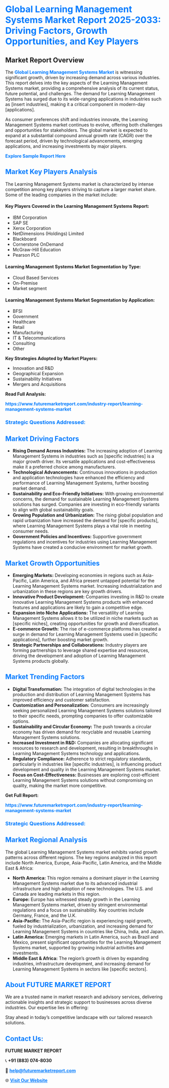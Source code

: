 <h1 style="color: #007BFF;">Global Learning Management Systems Market Report 2025-2033: Driving Factors, Growth Opportunities, and Key Players</h1>

<section id="overview">
<h2>Market Report Overview</h2>
<p>The <a href="https://www.futuremarketreport.com/industry-report/learning-management-systems-market" style="color: #007BFF; text-decoration: none;"><strong>Global Learning Management Systems Market</strong></a> is witnessing significant growth, driven by increasing demand across various industries. This report delves into the key aspects of the Learning Management Systems market, providing a comprehensive analysis of its current status, future potential, and challenges. The demand for Learning Management Systems has surged due to its wide-ranging applications in industries such as [insert industries], making it a critical component in modern-day [applications].</p>
<p>As consumer preferences shift and industries innovate, the Learning Management Systems market continues to evolve, offering both challenges and opportunities for stakeholders. The global market is expected to expand at a substantial compound annual growth rate (CAGR) over the forecast period, driven by technological advancements, emerging applications, and increasing investments by major players.</p>
</section>

<section id="overview">
<p><a href="https://www.futuremarketreport.com/request-sample/reportId=109975" style="color: #007BFF; text-decoration: none;"><strong>Explore Sample Report Here</strong></a></p>
</section>

<section id="key-players">
<h2 style="color: #007BFF;">Market Key Players Analysis</h2>
<p>The Learning Management Systems market is characterized by intense competition among key players striving to capture a larger market share. Some of the leading companies in the market include:</p>
<h4>Key Players Covered in the Learning Management Systems Report:</h4>
<ul><li>IBM Corporation</li><li>SAP SE</li><li>Xerox Corporation</li><li>NetDimensions (Holdings) Limited</li><li>Blackboard</li><li>Cornerstone OnDemand</li><li>McGraw-Hill Education</li><li>Pearson PLC</li></ul>
<h4>Learning Management Systems Market Segmentation by Type:</h4>
<ul><li>Cloud Based Services</li><li>On-Premise</li><li>Market segment</li></ul>

<h4>Learning Management Systems Market Segmentation by Application:</h4>
<ul><li>BFSI</li><li>Government</li><li>Healthcare</li><li>Retail</li><li>Manufacturing</li><li>IT &amp; Telecommunications</li><li>Consulting</li><li>Other</li></ul>
<p><strong>Key Strategies Adopted by Market Players:</strong></p>
<ul>
<li>Innovation and R&D</li>
<li>Geographical Expansion</li>
<li>Sustainability Initiatives</li>
<li>Mergers and Acquisitions</li>
</ul>
</section>

<section>
<p><strong>Read Full Analysis: </strong></p><a href="https://www.futuremarketreport.com/industry-report/learning-management-systems-market" style="color: #007BFF; text-decoration: none;"><strong>https://www.futuremarketreport.com/industry-report/learning-management-systems-market</strong></a>
<h3 style="color: #007BFF;">Strategic Questions Addressed:</h3>
</section>

<section id="driving-factors">
<h2 style="color: #007BFF;">Market Driving Factors</h2>
<ul>
<li><strong>Rising Demand Across Industries:</strong> The increasing adoption of Learning Management Systems in industries such as [specific industries] is a major growth driver. Its versatile applications and cost-effectiveness make it a preferred choice among manufacturers.</li>
<li><strong>Technological Advancements:</strong> Continuous innovations in production and application technologies have enhanced the efficiency and performance of Learning Management Systems, further boosting market demand.</li>
<li><strong>Sustainability and Eco-Friendly Initiatives:</strong> With growing environmental concerns, the demand for sustainable Learning Management Systems solutions has surged. Companies are investing in eco-friendly variants to align with global sustainability goals.</li>
<li><strong>Growing Population and Urbanization:</strong> The rising global population and rapid urbanization have increased the demand for [specific products], where Learning Management Systems plays a vital role in meeting consumer needs.</li>
<li><strong>Government Policies and Incentives:</strong> Supportive government regulations and incentives for industries using Learning Management Systems have created a conducive environment for market growth.</li>
</ul>
</section>

<section id="growth-opportunities">
<h2 style="color: #007BFF;">Market Growth Opportunities</h2>
<ul>
<li><strong>Emerging Markets:</strong> Developing economies in regions such as Asia-Pacific, Latin America, and Africa present untapped potential for the Learning Management Systems market. Increasing industrialization and urbanization in these regions are key growth drivers.</li>
<li><strong>Innovative Product Development:</strong> Companies investing in R&D to create innovative Learning Management Systems products with enhanced features and applications are likely to gain a competitive edge.</li>
<li><strong>Expansion into Niche Applications:</strong> The versatility of Learning Management Systems allows it to be utilized in niche markets such as [specific niches], creating opportunities for growth and diversification.</li>
<li><strong>E-commerce Growth:</strong> The rise of e-commerce platforms has created a surge in demand for Learning Management Systems used in [specific applications], further boosting market growth.</li>
<li><strong>Strategic Partnerships and Collaborations:</strong> Industry players are forming partnerships to leverage shared expertise and resources, driving the development and adoption of Learning Management Systems products globally.</li>
</ul>
</section>

<section id="trending-factors">
<h2 style="color: #007BFF;">Market Trending Factors</h2>
<ul>
<li><strong>Digital Transformation:</strong> The integration of digital technologies in the production and distribution of Learning Management Systems has improved efficiency and customer satisfaction.</li>
<li><strong>Customization and Personalization:</strong> Consumers are increasingly seeking personalized Learning Management Systems solutions tailored to their specific needs, prompting companies to offer customizable options.</li>
<li><strong>Sustainability and Circular Economy:</strong> The push towards a circular economy has driven demand for recyclable and reusable Learning Management Systems solutions.</li>
<li><strong>Increased Investment in R&D:</strong> Companies are allocating significant resources to research and development, resulting in breakthroughs in Learning Management Systems technology and applications.</li>
<li><strong>Regulatory Compliance:</strong> Adherence to strict regulatory standards, particularly in industries like [specific industries], is influencing product development and quality in the Learning Management Systems market.</li>
<li><strong>Focus on Cost-Effectiveness:</strong> Businesses are exploring cost-efficient Learning Management Systems solutions without compromising on quality, making the market more competitive.</li>
</ul>
</section>

<section>
<p><strong>Get Full Report: </strong></p><a href="https://www.futuremarketreport.com/industry-report/learning-management-systems-market" style="color: #007BFF; text-decoration: none;"><strong>https://www.futuremarketreport.com/industry-report/learning-management-systems-market</strong></a>
<h3 style="color: #007BFF;">Strategic Questions Addressed:</h3>
</section>


<section id="regional-analysis">
<h2 style="color: #007BFF;">Market Regional Analysis</h2>
<p>The global Learning Management Systems market exhibits varied growth patterns across different regions. The key regions analyzed in this report include North America, Europe, Asia-Pacific, Latin America, and the Middle East & Africa:</p>
<ul>
<li><strong>North America:</strong> This region remains a dominant player in the Learning Management Systems market due to its advanced industrial infrastructure and high adoption of new technologies. The U.S. and Canada are leading markets in this region.</li>
<li><strong>Europe:</strong> Europe has witnessed steady growth in the Learning Management Systems market, driven by stringent environmental regulations and a focus on sustainability. Key countries include Germany, France, and the U.K.</li>
<li><strong>Asia-Pacific:</strong> The Asia-Pacific region is experiencing rapid growth, fueled by industrialization, urbanization, and increasing demand for Learning Management Systems in countries like China, India, and Japan.</li>
<li><strong>Latin America:</strong> Emerging markets in Latin America, such as Brazil and Mexico, present significant opportunities for the Learning Management Systems market, supported by growing industrial activities and investments.</li>
<li><strong>Middle East & Africa:</strong> The region’s growth is driven by expanding industries, infrastructure development, and increasing demand for Learning Management Systems in sectors like [specific sectors].</li>
</ul>
</section>

<footer>
<h2 style="color: #007BFF;">About FUTURE MARKET REPORT</h2>
<p>We are a trusted name in market research and advisory services, delivering actionable insights and strategic support to businesses across diverse industries. Our expertise lies in offering:</p>

<p>Stay ahead in today’s competitive landscape with our tailored research solutions.</p>

<h2 style="color: #007BFF;">Contact Us:</h2>
<p><strong>FUTURE MARKET REPORT</strong></p>
<p>📞 <strong>+91 (883) 074-8030</strong></p>
<p>📧 <strong><a href="mailto:help@futuremarketreport.com" style="color: #007BFF;">help@futuremarketreport.com</a></strong></p>
<p>🌐 <strong><a href="https://www.futuremarketreport.com/" style="color: #007BFF;">Visit Our Website</a></strong></p>
</footer>